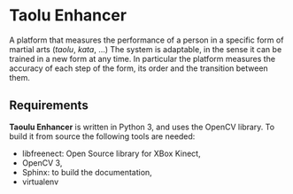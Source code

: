 # Taolu Enhancer
A platform that measures the performance of a person in a specific form of martial arts (*taolu*, *kata*, ...) The system is adaptable, in the sense it can be trained in a new form at any time. In particular the platform measures the accuracy of each step of the form, its order and the transition between them.

## Requirements
**Taoulu Enhancer** is written in Python 3, and uses the OpenCV library. To build it from source the following tools are needed:

* libfreenect: Open Source library for XBox Kinect,
* OpenCV 3,
* Sphinx: to build the documentation,
* virtualenv

